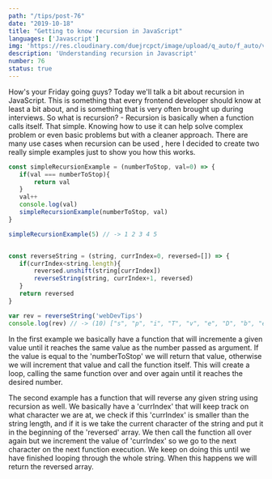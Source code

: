 ```yaml
---
path: "/tips/post-76"
date: "2019-10-18"
title: "Getting to know recursion in JavaScript"
languages: ['Javascript']
img: 'https://res.cloudinary.com/duejrcpct/image/upload/q_auto/f_auto/v1587031185/tips/76-1_xhiiil.png'
description: 'Understanding recursion in Javascript'
number: 76
status: true
---
```


How's your Friday going guys?
Today we'll talk a bit about recursion in JavaScript. This is something that every frontend developer should know at least a bit about, and is something that is very often brought up during interviews. So what is recursion? -
Recursion is basically when a function calls itself. That simple. Knowing how to use it can help solve complex problem or even basic problems but with a cleaner approach. There are many use cases when recursion can be used , here I decided to create two really simple examples just to show you how this works.

 ```javascript
const simpleRecursionExample = (numberToStop, val=0) => {
    if(val === numberToStop){
        return val
    }
    val++
    console.log(val)
    simpleRecursionExample(numberToStop, val)
}

simpleRecursionExample(5) // -> 1 2 3 4 5


const reverseString = (string, currIndex=0, reversed=[]) => {
    if(currIndex<string.length){
        reversed.unshift(string[currIndex])
        reverseString(string, currIndex+1, reversed)
    }
    return reversed
}

var rev = reverseString('webDevTips')
console.log(rev) // -> (10) ["s", "p", "i", "T", "v", "e", "D", "b", "e", "w"]
 ```

In the first example we basically have a function that will incremente a given value until it reaches the same value as the number passed as argument. If the value is equal to the 'numberToStop' we will return that value, otherwise we will increment that value and call the function itself. This will create a loop, calling the same function over and over again until it reaches the desired number.

The second example has a function that will reverse any given string using recursion as well. We basically have a 'currIndex' that will keep track on what character we are at, we check if this 'currIndex' is smaller than the string length, and if it is we take the current character of the string and put it in the beginning of the 'reversed' array. We then call the function all over again but we increment the value of 'currIndex' so we go to the next character on the next function execution. We keep on doing this until we have finished looping through the whole string. When this happens we will return the reversed array.